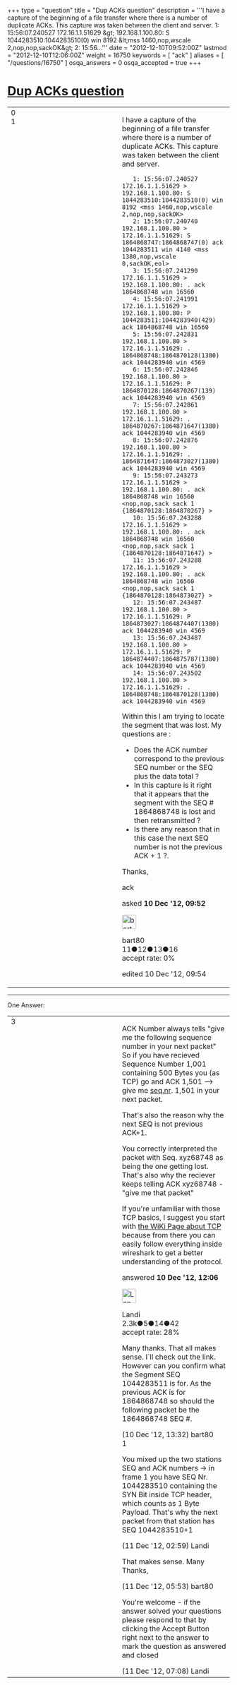 +++
type = "question"
title = "Dup ACKs question"
description = '''I have a capture of the beginning of a file transfer where there is a number of duplicate ACKs. This capture was taken between the client and server.  1: 15:56:07.240527 172.16.1.1.51629 &amp;gt; 192.168.1.100.80: S 1044283510:1044283510(0) win 8192 &amp;lt;mss 1460,nop,wscale 2,nop,nop,sackOK&amp;gt;  2: 15:56...'''
date = "2012-12-10T09:52:00Z"
lastmod = "2012-12-10T12:06:00Z"
weight = 16750
keywords = [ "ack" ]
aliases = [ "/questions/16750" ]
osqa_answers = 0
osqa_accepted = true
+++

<div class="headNormal">

# [Dup ACKs question](/questions/16750/dup-acks-question)

</div>

<div id="main-body">

<div id="askform">

<table id="question-table" style="width:100%;"><colgroup><col style="width: 50%" /><col style="width: 50%" /></colgroup><tbody><tr class="odd"><td style="width: 30px; vertical-align: top"><div class="vote-buttons"><div id="post-16750-score" class="post-score" title="current number of votes">0</div><div id="favorite-count" class="favorite-count">1</div></div></td><td><div id="item-right"><div class="question-body"><p>I have a capture of the beginning of a file transfer where there is a number of duplicate ACKs. This capture was taken between the client and server.</p><pre><code>   1: 15:56:07.240527 172.16.1.1.51629 &gt; 192.168.1.100.80: S 1044283510:1044283510(0) win 8192 &lt;mss 1460,nop,wscale 2,nop,nop,sackOK&gt;
   2: 15:56:07.240740 192.168.1.100.80 &gt; 172.16.1.1.51629: S 1864868747:1864868747(0) ack 1044283511 win 4140 &lt;mss 1380,nop,wscale 0,sackOK,eol&gt;
   3: 15:56:07.241290 172.16.1.1.51629 &gt; 192.168.1.100.80: . ack 1864868748 win 16560
   4: 15:56:07.241991 172.16.1.1.51629 &gt; 192.168.1.100.80: P 1044283511:1044283940(429) ack 1864868748 win 16560
   5: 15:56:07.242831 192.168.1.100.80 &gt; 172.16.1.1.51629: . 1864868748:1864870128(1380) ack 1044283940 win 4569
   6: 15:56:07.242846 192.168.1.100.80 &gt; 172.16.1.1.51629: P 1864870128:1864870267(139) ack 1044283940 win 4569
   7: 15:56:07.242861 192.168.1.100.80 &gt; 172.16.1.1.51629: . 1864870267:1864871647(1380) ack 1044283940 win 4569
   8: 15:56:07.242876 192.168.1.100.80 &gt; 172.16.1.1.51629: . 1864871647:1864873027(1380) ack 1044283940 win 4569
   9: 15:56:07.243273 172.16.1.1.51629 &gt; 192.168.1.100.80: . ack 1864868748 win 16560 &lt;nop,nop,sack sack 1 {1864870128:1864870267} &gt;
   10: 15:56:07.243288 172.16.1.1.51629 &gt; 192.168.1.100.80: . ack 1864868748 win 16560 &lt;nop,nop,sack sack 1 {1864870128:1864871647} &gt;
   11: 15:56:07.243288 172.16.1.1.51629 &gt; 192.168.1.100.80: . ack 1864868748 win 16560 &lt;nop,nop,sack sack 1 {1864870128:1864873027} &gt;
   12: 15:56:07.243487 192.168.1.100.80 &gt; 172.16.1.1.51629: P 1864873027:1864874407(1380) ack 1044283940 win 4569
   13: 15:56:07.243487 192.168.1.100.80 &gt; 172.16.1.1.51629: P 1864874407:1864875787(1380) ack 1044283940 win 4569
   14: 15:56:07.243502 192.168.1.100.80 &gt; 172.16.1.1.51629: . 1864868748:1864870128(1380) ack 1044283940 win 4569</code></pre><p>Within this I am trying to locate the segment that was lost. My questions are :</p><ul><li>Does the ACK number correspond to the previous SEQ number or the SEQ plus the data total ?</li><li>In this capture is it right that it appears that the segment with the SEQ # 1864868748 is lost and then retransmitted ?</li><li>Is there any reason that in this case the next SEQ number is not the previous ACK + 1 ?.</li></ul><p>Thanks,</p></div><div id="question-tags" class="tags-container tags">ack</div><div id="question-controls" class="post-controls"></div><div class="post-update-info-container"><div class="post-update-info post-update-info-user"><p>asked <strong>10 Dec '12, 09:52</strong></p><img src="https://secure.gravatar.com/avatar/22baebd906c29ccfcb5b2aeb350b22fa?s=32&amp;d=identicon&amp;r=g" class="gravatar" width="32" height="32" alt="bart80&#39;s gravatar image" /><p>bart80<br />
<span class="score" title="11 reputation points">11</span><span title="12 badges"><span class="badge1">●</span><span class="badgecount">12</span></span><span title="13 badges"><span class="silver">●</span><span class="badgecount">13</span></span><span title="16 badges"><span class="bronze">●</span><span class="badgecount">16</span></span><br />
<span class="accept_rate" title="Rate of the user&#39;s accepted answers">accept rate:</span> <span title="bart80 has no accepted answers">0%</span></p></div><div class="post-update-info post-update-info-edited"><p>edited 10 Dec '12, 09:54</p></div></div><div id="comments-container-16750" class="comments-container"></div><div id="comment-tools-16750" class="comment-tools"></div><div class="clear"></div><div id="comment-16750-form-container" class="comment-form-container"></div><div class="clear"></div></div></td></tr></tbody></table>

------------------------------------------------------------------------

<div class="tabBar">

<span id="sort-top"></span>

<div class="headQuestions">

One Answer:

</div>

</div>

<span id="16753"></span>

<div id="answer-container-16753" class="answer accepted-answer">

<table style="width:100%;"><colgroup><col style="width: 50%" /><col style="width: 50%" /></colgroup><tbody><tr class="odd"><td style="width: 30px; vertical-align: top"><div class="vote-buttons"><div id="post-16753-score" class="post-score" title="current number of votes">3</div></div></td><td><div class="item-right"><div class="answer-body"><p>ACK Number always tells "give me the following sequence number in your next packet" So if you have recieved Sequence Number 1,001 containing 500 Bytes you (as TCP) go and ACK 1,501 --&gt; give me <a href="http://seq.nr">seq.nr</a>. 1,501 in your next packet.</p><p>That's also the reason why the next SEQ is not previous ACK+1.</p><p>You correctly interpreted the packet with Seq. xyz68748 as being the one getting lost. That's also why the reciever keeps telling ACK xyz68748 - "give me that packet"</p><p>If you're unfamiliar with those TCP basics, I suggest you start with <a href="http://en.wikipedia.org/wiki/Transmission_Control_Protocol">the WiKi Page about TCP</a> because from there you can easily follow everything inside wireshark to get a better understanding of the protocol.</p></div><div class="answer-controls post-controls"></div><div class="post-update-info-container"><div class="post-update-info post-update-info-user"><p>answered <strong>10 Dec '12, 12:06</strong></p><img src="https://secure.gravatar.com/avatar/36b41326bff63eb5ad73a0436914e05c?s=32&amp;d=identicon&amp;r=g" class="gravatar" width="32" height="32" alt="Landi&#39;s gravatar image" /><p>Landi<br />
<span class="score" title="2269 reputation points"><span>2.3k</span></span><span title="5 badges"><span class="badge1">●</span><span class="badgecount">5</span></span><span title="14 badges"><span class="silver">●</span><span class="badgecount">14</span></span><span title="42 badges"><span class="bronze">●</span><span class="badgecount">42</span></span><br />
<span class="accept_rate" title="Rate of the user&#39;s accepted answers">accept rate:</span> <span title="Landi has 28 accepted answers">28%</span></p></div></div><div id="comments-container-16753" class="comments-container"><span id="16756"></span><div id="comment-16756" class="comment"><div id="post-16756-score" class="comment-score"></div><div class="comment-text"><p>Many thanks. That all makes sense. I`ll check out the link. However can you confirm what the Segment SEQ 1044283511 is for. As the previous ACK is for 1864868748 so should the following packet be the 1864868748 SEQ #.</p></div><div id="comment-16756-info" class="comment-info"><span class="comment-age">(10 Dec '12, 13:32)</span> bart80</div></div><span id="16764"></span><div id="comment-16764" class="comment"><div id="post-16764-score" class="comment-score">1</div><div class="comment-text"><p>You mixed up the two stations SEQ and ACK numbers -&gt; in frame 1 you have SEQ Nr. 1044283510 containing the SYN Bit inside TCP header, which counts as 1 Byte Payload. That's why the next packet from that station has SEQ 1044283510+1</p></div><div id="comment-16764-info" class="comment-info"><span class="comment-age">(11 Dec '12, 02:59)</span> Landi</div></div><span id="16765"></span><div id="comment-16765" class="comment"><div id="post-16765-score" class="comment-score"></div><div class="comment-text"><p>That makes sense. Many Thanks,</p></div><div id="comment-16765-info" class="comment-info"><span class="comment-age">(11 Dec '12, 05:53)</span> bart80</div></div><span id="16766"></span><div id="comment-16766" class="comment"><div id="post-16766-score" class="comment-score"></div><div class="comment-text"><p>You're welcome - if the answer solved your questions please respond to that by clicking the Accept Button right next to the answer to mark the question as answered and closed</p></div><div id="comment-16766-info" class="comment-info"><span class="comment-age">(11 Dec '12, 07:08)</span> Landi</div></div></div><div id="comment-tools-16753" class="comment-tools"></div><div class="clear"></div><div id="comment-16753-form-container" class="comment-form-container"></div><div class="clear"></div></div></td></tr></tbody></table>

</div>

<div class="paginator-container-left">

</div>

</div>

</div>

